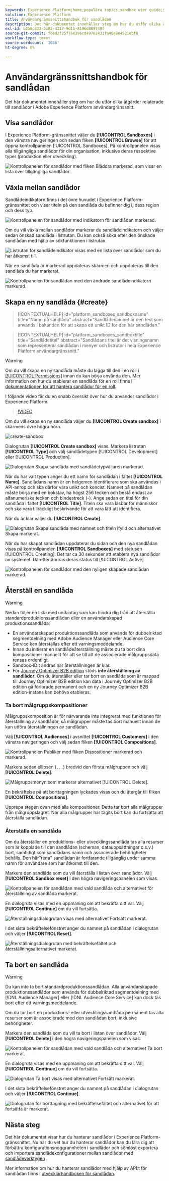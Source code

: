 ```yaml
---
keywords: Experience Platform;home;populära topics;sandbox user guide;sandbox guide
solution: Experience Platform
title: Användargränssnittshandbok för sandlådan
description: Det här dokumentet innehåller steg om hur du utför olika åtgärder relaterade till sandlådor i Adobe Experience Platform användargränssnitt.
exl-id: b258c822-5182-4217-9d1b-8196d889740f
source-git-commit: fded2f25f76e396cd49702431fa40e8e4521ebf8
workflow-type: tm+mt
source-wordcount: '1086'
ht-degree: 0%

---
```


# Användargränssnittshandbok för sandlådan

Det här dokumentet innehåller steg om hur du utför olika åtgärder relaterade till sandlådor i Adobe Experience Platform användargränssnitt.

## Visa sandlådor

I Experience Platform-gränssnittet väljer du **[!UICONTROL Sandboxes]** i den vänstra navigeringen och sedan fliken **[!UICONTROL Browse]** för att öppna kontrollpanelen [!UICONTROL Sandboxes]. På kontrollpanelen visas alla tillgängliga sandlådor för din organisation, inklusive deras respektive typer (produktion eller utveckling).

![Kontrollpanelen för sandlådor med fliken Bläddra markerad, som visar en lista över tillgängliga sandlådor.](../images/ui/view-sandboxes.png)

## Växla mellan sandlådor

Sandlådeindikatorn finns i det övre huvudet i Experience Platform-gränssnittet och visar titeln på den sandlåda du befinner dig i, dess region och dess typ.

![Kontrollpanelen för sandlådor med indikatorn för sandlådan markerad.](../images/ui/sandbox-indicator.png)

Om du vill växla mellan sandlådor markerar du sandlådeindikatorn och väljer sedan önskad sandlåda i listrutan. Du kan också söka efter den önskade sandlådan med hjälp av sökfunktionen i listrutan.

![Listrutan för sandlådeindikator visas med en lista över sandlådor som du har åtkomst till.](../images/ui/switcher-interface.png)

När en sandlåda är markerad uppdateras skärmen och uppdateras till den sandlåda du har markerat.

![Kontrollpanelen för sandlådan med den ändrade sandlådeindikatorn markerad.](../images/ui/sandbox-switched.png)

## Skapa en ny sandlåda {#create}

>[!CONTEXTUALHELP]
>id="platform_sandboxes_sandboxname"
>title="Namn på sandlåda"
>abstract="Sandlådenamnet är den text som används i bakänden för att skapa ett unikt ID för den här sandlådan."

>[!CONTEXTUALHELP]
>id="platform_sandboxes_sandboxtitle"
>title="Sandlådetitel"
>abstract="Sandlådans titel är det visningsnamn som representerar sandlådan i menyer och listrutor i hela Experience Platform användargränssnitt."

>[!WARNING]
>
>Om du vill skapa en ny sandlåda måste du lägga till den i en roll i [[!UICONTROL Permissions]](../../access-control/abac/ui/permissions.md) innan du kan börja använda den. Mer information om hur du etablerar en sandlåda för en roll finns i [dokumentationen för att hantera sandlådor för en roll](../../access-control/abac/ui/permissions.md#managing-sandboxes-for-role).

I följande video får du en snabb översikt över hur du använder sandlådor i Experience Platform.

>[!VIDEO](https://video.tv.adobe.com/v/29838/?quality=12&learn=on)

Om du vill skapa en ny sandlåda väljer du **[!UICONTROL Create sandbox]** i skärmens övre högra hörn.

![create-sandbox](../images/ui/create-sandbox.png)

Dialogrutan **[!UICONTROL Create sandbox]** visas. Markera listrutan **[!UICONTROL Type]** och välj sandlådetypen [!UICONTROL Development] eller [!UICONTROL Production].

![Dialogrutan Skapa sandlåda med sandlådetypväljaren markerad.](../images/ui/sandbox-type.png)

När du har valt typen anger du ett namn för sandlådan i fältet **[!UICONTROL Name]**. Sandlådans namn är en helgemen identifierare som ska användas i API-anrop och ska därför vara unikt och koncist. Namnet på sandlådan måste börja med en bokstav, ha högst 256 tecken och bestå endast av alfanumeriska tecken och bindestreck (-). Ange sedan en titel för din sandlåda i fältet **[!UICONTROL Title]**. Titeln ska vara läsbar för människor och ska vara tillräckligt beskrivande för att vara lätt att identifiera.

När du är klar väljer du **[!UICONTROL Create]**.

![Dialogrutan Skapa sandlåda med namnet och titeln ifylld och alternativet Skapa markerat.](../images/ui/sandbox-info.png)

När du har skapat sandlådan uppdaterar du sidan och den nya sandlådan visas på kontrollpanelen **[!UICONTROL Sandboxes]** med statusen [!UICONTROL Creating]. Det tar ca 30 sekunder att etablera nya sandlådor av systemet. Därefter ändras deras status till [!UICONTROL Active].

![Kontrollpanelen för sandlådor med den nyligen skapade sandlådan markerad.](../images/ui/new-sandbox.png)

## Återställ en sandlåda

>[!WARNING]
>
>Nedan följer en lista med undantag som kan hindra dig från att återställa standardproduktionssandlådan eller en användarskapad produktionssandlåda:
>
>* En användarskapad produktionssandlåda som används för dubbelriktad segmentdelning med Adobe Audience Manager eller Audience Core Service kan återställas efter ett varningsmeddelande.
>* Innan du initierar en sandlådeåterställning måste du ta bort dina kompositioner manuellt för att se till att de associerade målgruppsdata rensas ordentligt.
>* Sandbox-ID:t ändras när återställningen är klar.
>* För [Journey Optimizer B2B edition](https://experienceleague.adobe.com/sv/docs/journey-optimizer-b2b/user/guide-overview) stöds **inte återställning av sandlådor**. Om du återställer eller tar bort en sandlåda som är mappad till Journey Optimizer B2B edition kan data i Journey Optimizer B2B edition gå förlorade permanent och en ny Journey Optimizer B2B edition-instans kan behöva etableras.

### Ta bort målgruppskompositioner

Målgruppskomposition är för närvarande inte integrerat med funktionen för återställning av sandlådor, så målgrupper måste tas bort manuellt innan de kan utföra återställningen av sandlådan.

Välj **[!UICONTROL Audiences]** i avsnittet **[!UICONTROL Customers]** i den vänstra navigeringen och välj sedan fliken **[!UICONTROL Compositions]**.

![Kontrollpanelen Publiker med fliken Dispositioner markerad och markerad.](../images/ui/audiences.png)

Markera sedan ellipsen (`...`) bredvid den första målgruppen och välj **[!UICONTROL Delete]**.

![Målgruppsmenyn som markerar alternativet [!UICONTROL Delete].](../images/ui/delete-composition.png)

En bekräftelse på att borttagningen lyckades visas och du återgår till fliken **[!UICONTROL Compositions]**.

Upprepa stegen ovan med alla kompositioner. Detta tar bort alla målgrupper från målgruppslagret. När alla målgrupper har tagits bort kan du fortsätta att återställa sandlådan.

### Återställa en sandlåda

Om du återställer en produktions- eller utvecklingssandlåda tas alla resurser som är kopplade till den sandlådan (scheman, datauppsättningar o.s.v.) bort, samtidigt som sandlådans namn och associerade behörigheter behålls. Den här&quot;rena&quot; sandlådan är fortfarande tillgänglig under samma namn för användare som har åtkomst till den.

Markera den sandlåda som du vill återställa i listan över sandlådor. Välj **[!UICONTROL Sandbox reset]** i den högra navigeringspanelen som visas.

![Kontrollpanelen för sandlådan med vald sandlåda och alternativet för återställning av sandlåda markerat.](../images/ui/reset.png)

En dialogruta visas med en uppmaning om att bekräfta ditt val. Välj **[!UICONTROL Continue]** om du vill fortsätta.

![Återställningsdialogrutan visas med alternativet Fortsätt markerat.](../images/ui/reset-warning.png)

I det sista bekräftelsefönstret anger du namnet på sandlådan i dialogrutan och väljer **[!UICONTROL Reset]**.

![Återställningsdialogrutan med bekräftelsefältet och återställningsalternativet markerat.](../images/ui/reset-confirm.png)

## Ta bort en sandlåda

>[!WARNING]
>
>Du kan inte ta bort standardproduktionssandlådan. Alla användarskapade produktionssandlådor som används för dubbelriktad segmentdelning med [!DNL Audience Manager] eller [!DNL Audience Core Service] kan dock tas bort efter ett varningsmeddelande.

Om du tar bort en produktions- eller utvecklingssandlåda permanent tas alla resurser som är associerade med den sandlådan bort, inklusive behörigheter.

Markera den sandlåda som du vill ta bort i listan över sandlådor. Välj **[!UICONTROL Delete]** i den högra navigeringspanelen som visas.

![Kontrollpanelen för sandlådan med vald sandlåda och alternativet Ta bort markerat.](../images/ui/delete.png)

En dialogruta visas med en uppmaning om att bekräfta ditt val. Välj **[!UICONTROL Continue]** om du vill fortsätta.

![Dialogrutan Ta bort visas med alternativet Fortsätt markerat.](../images/ui/delete-warning.png)

I det sista bekräftelsefönstret anger du namnet på sandlådan i dialogrutan och väljer **[!UICONTROL Continue]**.

![Dialogrutan för borttagning med bekräftelsefältet och alternativet för att fortsätta är markerat.](../images/ui/delete-confirm.png)

## Nästa steg

Det här dokumentet visar hur du hanterar sandlådor i Experience Platform-gränssnittet. Nu när du vet hur du hanterar sandlådor kan du lära dig att förbättra konfigurationsnoggrannheten i sandlådor och sömlöst exportera och importera sandlådekonfigurationer mellan sandlådor med [sandlådeverktygen](./sandbox-tooling.md) .

Mer information om hur du hanterar sandlådor med hjälp av API:t för sandlådan finns i [utvecklarhandboken för sandlådan](../api/getting-started.md).
